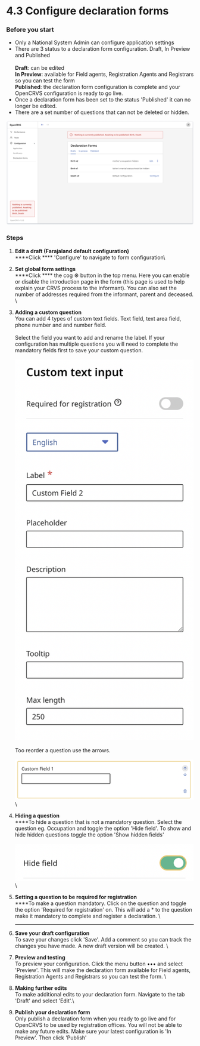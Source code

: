 # 4.3 Configure declaration forms

### Before you start

* Only a National System Admin can configure application settings
* There are 3 status to a declaration form configuration. Draft, In Preview and Published\
  \
  **Draft**: can be edited\
  **In Preview**: available for Field agents, Registration Agents and Registrars so you can test the form\
  **Published**: the declaration form configuration is complete and your OpenCRVS configuration is ready to go live.
* Once a declaration form has been set to the status 'Published' it can no longer be edited.&#x20;
* There are a set number of questions that can not be deleted or hidden.&#x20;

![](../../.gitbook/assets/form-config.png)

### Steps

1. **Edit a draft (Farajaland default configuration)**\
   ****Click **** 'Configure' to navigate to form configuration\

2. **Set global form settings**\
   ****Click **** the cog ⚙️ button in the top menu. Here you can enable or disable the introduction page in the form (this page is used to help explain your CRVS process to the informant). You can also set the number of addresses required from the informant, parent and deceased. \

3. **Adding a custom question**\
   You can add 4 types of custom text fields. Text field, text area field, phone number and and number field. \
   \
   Select the field you want to add and rename the label. If your configuration has multiple questions you will need to complete the mandatory fields first to save your custom question. \
   \
   ![](<../../.gitbook/assets/image (1).png>)\
   \
   Too reorder a question use the arrows. \
   \
   <img src="../../.gitbook/assets/image (5) (1).png" alt="" data-size="original">\

4. **Hiding a question**\
   ****To hide a question that is not a mandatory question. Select the question eg. Occupation and toggle the option 'Hide field'. To show and hide hidden questions toggle the option 'Show hidden fields'\
   \
   ![](<../../.gitbook/assets/image (11).png>)\

5. **Setting a question to be required for registration**\
   ****To make a question mandatory. Click on the question and toggle the option 'Required for registration' on. This will add a \* to the question make it mandatory to complete and register a declaration.  \
   ****
6. **Save your draft configuration**\
   To save your changes click 'Save'. Add a comment so you can track the changes you have made. A new draft version will be created. \

7. **Preview and testing**\
   To preview your configuration. Click the menu button ••• and select 'Preview'. This will make the declaration form available for Field agents, Registration Agents and Registrars so you can test the form. \

8. **Making further edits**\
   To make additional edits to your declaration form. Navigate to the tab 'Draft' and select 'Edit'.\

9. **Publish your declaration form**\
   Only publish a declaration form when you ready to go live and for OpenCRVS to be used by registration offices. You will not be able to make any future edits. Make sure your latest configuration is 'In Preview'. Then click 'Publish'

